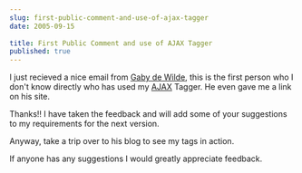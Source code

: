 ```yaml
---
slug: first-public-comment-and-use-of-ajax-tagger
date: 2005-09-15
 
title: First Public Comment and use of AJAX Tagger
published: true
---
```

I just recieved a nice email from [Gaby de Wilde](http://blog.360.yahoo.com/Factuurexpress?p=2011), this is the first person who I don't know directly who has used my [AJAX](http://www.kinlan.co.uk/AjaxExperiments/AjaxTag) Tagger.  He even gave me a link on his site.  <p />Thanks!!  I have taken the feedback and will add some of your suggestions to my requirements for the next version.<p />Anyway, take a trip over to his blog to see my tags in action.<p />If anyone has any suggestions I would greatly appreciate feedback.<p />

